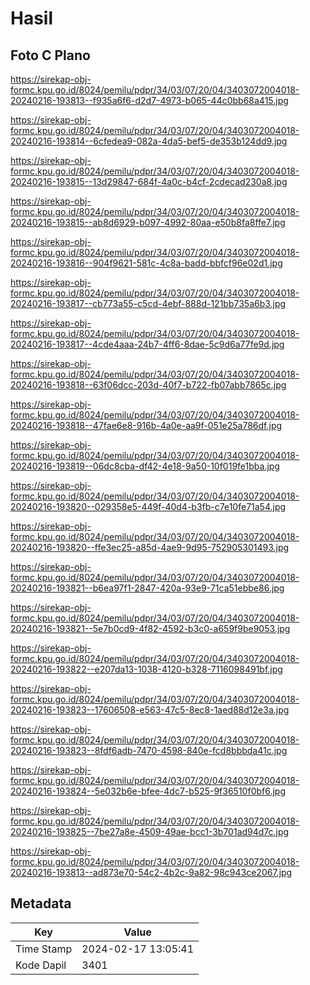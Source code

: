 # Hasil

## Foto C Plano

https://sirekap-obj-formc.kpu.go.id/8024/pemilu/pdpr/34/03/07/20/04/3403072004018-20240216-193813--f935a6f6-d2d7-4973-b065-44c0bb68a415.jpg

https://sirekap-obj-formc.kpu.go.id/8024/pemilu/pdpr/34/03/07/20/04/3403072004018-20240216-193814--6cfedea9-082a-4da5-bef5-de353b124dd9.jpg

https://sirekap-obj-formc.kpu.go.id/8024/pemilu/pdpr/34/03/07/20/04/3403072004018-20240216-193815--13d29847-684f-4a0c-b4cf-2cdecad230a8.jpg

https://sirekap-obj-formc.kpu.go.id/8024/pemilu/pdpr/34/03/07/20/04/3403072004018-20240216-193815--ab8d6929-b097-4992-80aa-e50b8fa8ffe7.jpg

https://sirekap-obj-formc.kpu.go.id/8024/pemilu/pdpr/34/03/07/20/04/3403072004018-20240216-193816--904f9621-581c-4c8a-badd-bbfcf96e02d1.jpg

https://sirekap-obj-formc.kpu.go.id/8024/pemilu/pdpr/34/03/07/20/04/3403072004018-20240216-193817--cb773a55-c5cd-4ebf-888d-121bb735a6b3.jpg

https://sirekap-obj-formc.kpu.go.id/8024/pemilu/pdpr/34/03/07/20/04/3403072004018-20240216-193817--4cde4aaa-24b7-4ff6-8dae-5c9d6a77fe9d.jpg

https://sirekap-obj-formc.kpu.go.id/8024/pemilu/pdpr/34/03/07/20/04/3403072004018-20240216-193818--63f06dcc-203d-40f7-b722-fb07abb7865c.jpg

https://sirekap-obj-formc.kpu.go.id/8024/pemilu/pdpr/34/03/07/20/04/3403072004018-20240216-193818--47fae6e8-916b-4a0e-aa9f-051e25a786df.jpg

https://sirekap-obj-formc.kpu.go.id/8024/pemilu/pdpr/34/03/07/20/04/3403072004018-20240216-193819--06dc8cba-df42-4e18-9a50-10f019fe1bba.jpg

https://sirekap-obj-formc.kpu.go.id/8024/pemilu/pdpr/34/03/07/20/04/3403072004018-20240216-193820--029358e5-449f-40d4-b3fb-c7e10fe71a54.jpg

https://sirekap-obj-formc.kpu.go.id/8024/pemilu/pdpr/34/03/07/20/04/3403072004018-20240216-193820--ffe3ec25-a85d-4ae9-9d95-752905301493.jpg

https://sirekap-obj-formc.kpu.go.id/8024/pemilu/pdpr/34/03/07/20/04/3403072004018-20240216-193821--b6ea97f1-2847-420a-93e9-71ca51ebbe86.jpg

https://sirekap-obj-formc.kpu.go.id/8024/pemilu/pdpr/34/03/07/20/04/3403072004018-20240216-193821--5e7b0cd9-4f82-4592-b3c0-a659f9be9053.jpg

https://sirekap-obj-formc.kpu.go.id/8024/pemilu/pdpr/34/03/07/20/04/3403072004018-20240216-193822--e207da13-1038-4120-b328-7116098491bf.jpg

https://sirekap-obj-formc.kpu.go.id/8024/pemilu/pdpr/34/03/07/20/04/3403072004018-20240216-193823--17606508-e563-47c5-8ec8-1aed88d12e3a.jpg

https://sirekap-obj-formc.kpu.go.id/8024/pemilu/pdpr/34/03/07/20/04/3403072004018-20240216-193823--8fdf6adb-7470-4598-840e-fcd8bbbda41c.jpg

https://sirekap-obj-formc.kpu.go.id/8024/pemilu/pdpr/34/03/07/20/04/3403072004018-20240216-193824--5e032b6e-bfee-4dc7-b525-9f36510f0bf6.jpg

https://sirekap-obj-formc.kpu.go.id/8024/pemilu/pdpr/34/03/07/20/04/3403072004018-20240216-193825--7be27a8e-4509-49ae-bcc1-3b701ad94d7c.jpg

https://sirekap-obj-formc.kpu.go.id/8024/pemilu/pdpr/34/03/07/20/04/3403072004018-20240216-193813--ad873e70-54c2-4b2c-9a82-98c943ce2067.jpg


## Metadata

| Key        | Value               |
| ---------- | ------------------- |
| Time Stamp | 2024-02-17 13:05:41 |
| Kode Dapil | 3401                |



